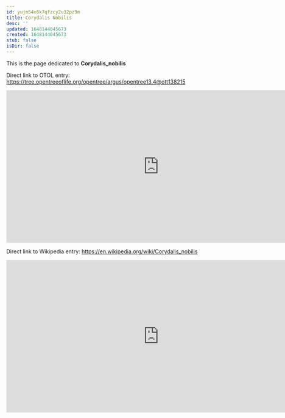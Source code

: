 ```yaml
---
id: yujm54x6k7qfzcy2u32pz9m
title: Corydalis Nobilis
desc: ''
updated: 1648144045673
created: 1648144045673
stub: false
isDir: false
---
```

This is the page dedicated to **Corydalis_nobilis**


Direct link to OTOL entry: https://tree.opentreeoflife.org/opentree/argus/opentree13.4@ott138215



<html>
    <body>
    <iframe src="https://tree.opentreeoflife.org/opentree/argus/opentree13.4@ott138215"
    width="800" height="400" frameborder="0" allowfullscreen> </iframe>
    </body>
</html>
    


Direct link to Wikipedia entry: https://en.wikipedia.org/wiki/Corydalis_nobilis



<html>
    <body>
    <iframe src="https://en.wikipedia.org/wiki/Corydalis_nobilis"
    width="800" height="400" frameborder="0" allowfullscreen> </iframe>
    </body>
</html>
    
